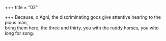 +++
title = "02"

+++
Because, o Agni, the discriminating gods give attentive hearing to the  pious man,  
bring them here, the three and thirty, you with the ruddy horses, you who  long for song.  